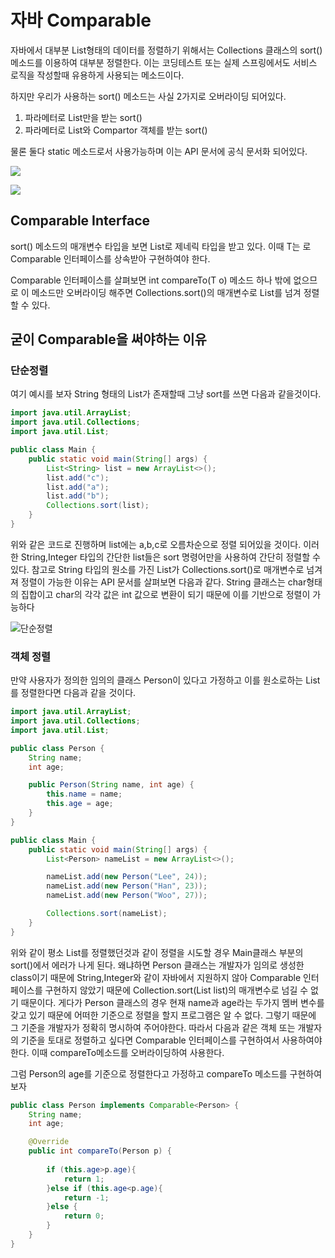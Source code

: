 # 자바 Comparable

자바에서 대부분 List형태의 데이터를 정렬하기 위해서는 Collections 클래스의 sort() 메소드를 이용하여 대부분 정렬한다.
이는 코딩테스트 또는 실제 스프링에서도 서비스 로직을 작성할때 유용하게 사용되는 메소드이다.

하지만 우리가 사용하는 sort() 메소드는 사실 2가지로 오버라이딩 되어있다. 
1. 파라메터로 List만을 받는 sort()
2. 파라메터로 List와 Compartor 객체를 받는 sort()

물론 둘다 static 메소드로서 사용가능하며 이는 API 문서에 공식 문서화 되어있다.

![](https://t1.daumcdn.net/cfile/tistory/2206E947575283092D)

![](https://t1.daumcdn.net/cfile/tistory/261C35485752829C01)

## Comparable<T> Interface

sort() 메소드의 매개변수 타입을 보면 List<T>로 제네릭 타입을 받고 있다. 이때 T는 <T extends Comparable>로 Comparable 인터페이스를
상속받아 구현하여야 한다.

Comparable 인터페이스를 살펴보면 int compareTo(T o) 메소드 하나 밖에 없으므로 이 메소드만 오버라이딩 해주면 Collections.sort()의 매개변수로 List를 넘겨
정렬할 수 있다.

## 굳이 Comparable을 써야하는 이유

### 단순정렬

여기 예시를 보자 String 형태의 List가 존재할때 그냥 sort를 쓰면 다음과 같을것이다.

```java
import java.util.ArrayList;
import java.util.Collections;
import java.util.List;

public class Main {
    public static void main(String[] args) {
        List<String> list = new ArrayList<>();
        list.add("c");
        list.add("a");
        list.add("b");
        Collections.sort(list);
    }
}
```

위와 같은 코드로 진행하며 list에는 a,b,c로 오름차순으로 정렬 되어있을 것이다.
이러한 String,Integer 타입의 간단한 list들은 sort 명령어만을 사용하여 간단히 정렬할 수 있다.
참고로 String 타입의 원소를 가진 List가 Collections.sort()로 매개변수로 넘겨져 정렬이 가능한 이유는 API 문서를 살펴보면 다음과 같다.
String 클래스는 char형태의 집합이고 char의 각각 값은 int 값으로 변환이 되기 때문에 이를 기반으로 정렬이 가능하다

![단순정렬](https://t1.daumcdn.net/cfile/tistory/235CA54057528F1C31)


### 객체 정렬

만약 사용자가 정의한 임의의 클래스 Person이 있다고 가정하고 이를 원소로하는 List를 정렬한다면 다음과 같을 것이다.

```java
import java.util.ArrayList;
import java.util.Collections;
import java.util.List;

public class Person {
    String name;
    int age;

    public Person(String name, int age) {
        this.name = name;
        this.age = age;
    }
}

public class Main {
    public static void main(String[] args) {
        List<Person> nameList = new ArrayList<>();

        nameList.add(new Person("Lee", 24));
        nameList.add(new Person("Han", 23));
        nameList.add(new Person("Woo", 27));

        Collections.sort(nameList);
    }
}
```

위와 같이 평소 List를 정렬했던것과 같이 정렬을 시도할 경우 Main클래스 부분의 sort()에서 에러가 나게 된다.
왜냐하면 Person 클래스는 개발자가 임의로 생성한 class이기 때문에 String,Integer와 같이 자바에서 지원하지 않아 Comparable 인터페이스를 구현하지
않았기 때문에 Collection.sort(List<T> list)의 매개변수로 넘길 수 없기 때문이다. 게다가 Person 클래스의 경우 현재 name과 age라는 두가지
멤버 변수를 갖고 있기 때문에 어떠한 기준으로 정렬을 할지 프로그램은 알 수 없다. 그렇기 때문에 그 기준을 개발자가 정확히 명시하여 주어야한다.
따라서 다음과 같은 객체 또는 개발자의 기준을 토대로 정렬하고 싶다면 Comparable 인터페이스를 구현하여서 사용하여야한다. 이때 compareTo메소드를 오버라이딩하여
사용한다.

그럼 Person의 age를 기준으로 정렬한다고 가정하고 compareTo 메소드를 구현하여보자

```java
public class Person implements Comparable<Person> {
    String name;
    int age;

    @Override
    public int compareTo(Person p) {
        
        if (this.age>p.age){
            return 1;
        }else if (this.age<p.age){
            return -1;
        }else {
            return 0;
        }
    }
}
```